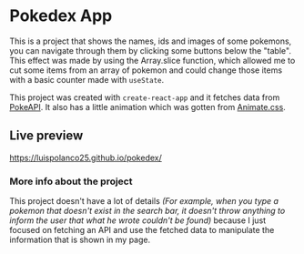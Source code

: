 # Pokedex App

This is a project that shows the names, ids and images of some pokemons, you can navigate through them by clicking some buttons below the "table". This effect was made by using the Array.slice function, which allowed me to cut some items from an array of pokemon and could change those items with a basic counter made with `useState`.

This project was created with `create-react-app` and it fetches data from <a target="_blank" href="https://pokeapi.co/">PokeAPI</a>. It also has a little animation which was gotten from <a target="_blank" href="https://animate.style/">Animate.css</a>.

## Live preview 

 https://luispolanco25.github.io/pokedex/

 ### More info about the project

This project doesn't have a lot of details <i>(For example, when you type a pokemon that doesn't exist in the search bar, it doesn't throw anything to inform the user that what he wrote couldn't be found)</i> because I just focused on fetching an API and use the fetched data to manipulate the information that is shown in my page.  